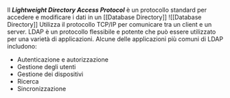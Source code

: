 Il *__Lightweight Directory Access Protocol__* è un protocollo standard per accedere e modificare i dati in un [[Database Directory]] ![[Database Directory]]
Utilizza il protocollo TCP/IP per comunicare tra un client e un server.
LDAP è un protocollo flessibile e potente che può essere utilizzato per una varietà di applicazioni. Alcune delle applicazioni più comuni di LDAP includono:

- Autenticazione e autorizzazione
- Gestione degli utenti
- Gestione dei dispositivi
- Ricerca
- Sincronizzazione